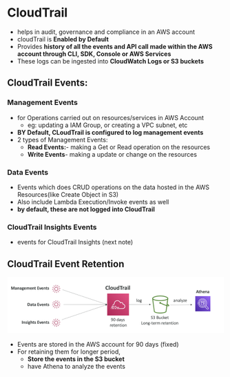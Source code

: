

# CloudTrail

- helps in audit, governance and compliance in an AWS account
- cloudTrail is **Enabled by Default**
- Provides **history of all the events and API call made within the AWS account through CLI, SDK, Console or AWS Services**
- These logs can be ingested into **CloudWatch Logs or S3 buckets**



## CloudTrail Events:

### Management Events

- for Operations carried out on resources/services in AWS Account
	- eg: updating a IAM Group, or creating a VPC subnet, etc
- **BY Default, CLoudTrail is configured to log management events**
- 2 types of Management Events:
	- **Read Events:**- making a Get or Read operation on the resources
	- **Write Events**- making a update or change on the resources

### Data Events

- Events which does CRUD operations on the data hosted in the AWS Resources(like Create Object in S3)
- Also include Lambda Execution/Invoke events as well
- **by default, these are not logged into CloudTrail**

### CloudTrail Insights Events

- events for CloudTrail Insights (next note)



## CloudTrail Event Retention
![image](../../img/Pasted_image_20240425191519.png)
- Events are stored in the AWS account for 90 days (fixed)
- For retaining them for longer period,
	- **Store the events in the S3 bucket**
	- have Athena to analyze the events
